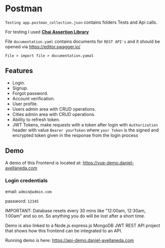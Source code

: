 # Postman

`Testing app.postman_collection.json` contains folders Tests and Api calls.

For testing I used [**Chai Assertion Library**]( https://www.chaijs.com/)

File `documentation.yaml` contains documents for `REST API's` and it should be opened via https://editor.swagger.io/

`File > import file > documentation.yamal`



## Features

* Login.
* Signup.
* Forgot password.
* Account verification.
* User profile.
* Users admin area with CRUD operations.
* Cities admin area with CRUD operations.
* Ability to refresh token.
* JWT Tokens, make requests with a token after login with `Authorization` header with value `Bearer yourToken` where `your Token` is the signed and encrypted token given in the response from the login process

## Demo 

A demo of this Frontend is located at: https://vue-demo.daniel-avellaneda.com

### Login credentials

email: `admin@admin.com`

password: `12345`

IMPORTANT: Database resets every 30 mins like "12:00am, 12:30am, 1:00am" and so on. So anything you do will be lost after a short time.

Demo is also linked to a Node.js express.js MongoDB JWT REST API project that shows how this frontend can be integrated to an API.

Running demo is here: https://api-demo.daniel-avellaneda.com






